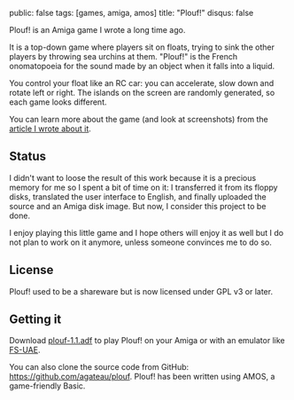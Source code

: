 public: false
tags: [games, amiga, amos]
title: "Plouf!"
disqus: false

Plouf! is an Amiga game I wrote a long time ago.

It is a top-down game where players sit on floats, trying to sink the other
players by throwing sea urchins at them. "Plouf!" is the French onomatopoeia
for the sound made by an object when it falls into a liquid.

You control your float like an RC car: you can accelerate, slow down and rotate
left or right. The islands on the screen are randomly generated, so each game
looks different.

You can learn more about the game (and look at screenshots) from the [article
I wrote about it][article].

## Status

I didn't want to loose the result of this work because it is a precious memory
for me so I spent a bit of time on it: I transferred it from its floppy disks,
translated the user interface to English, and finally uploaded the source
and an Amiga disk image. But now, I consider this project to be done.

I enjoy playing this little game and I hope others will enjoy it as well but I
do not plan to work on it anymore, unless someone convinces me to do so.

## License

Plouf! used to be a shareware but is now licensed under GPL v3 or later.

## Getting it

Download [plouf-1.1.adf][adf] to play Plouf! on your Amiga or with an emulator
like [FS-UAE][].

You can also clone the source code from GitHub:
<https://github.com/agateau/plouf>.  Plouf! has been written using AMOS, a
game-friendly Basic.

[adf]: /projects/plouf/plouf-1.1.adf
[FS-UAE]: http://fengestad.no/fs-uae/
[gh]: https://github.com/agateau/plouf
[article]: /2013/plouf/
